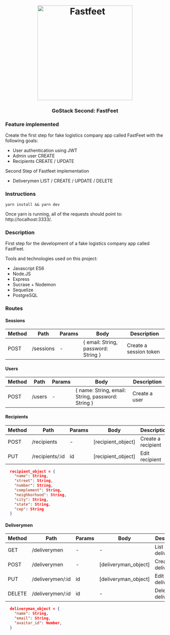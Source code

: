 <h1 align="center">
  <img alt="Fastfeet" title="Fastfeet" src="https://github.com/Rocketseat/bootcamp-gostack-desafio-02/raw/master/.github/logo.png" width="300px" />
</h1>

<h3 align="center">
  GoStack Second: FastFeet
</h3>

### Feature implemented

Create the first step for fake logistics company app called FastFeet with the following goals:

- User authentication using JWT
- Admin user CREATE
- Recipients CREATE / UPDATE

Second Step of Fastfeet implementation

- Deliverymen LIST / CREATE / UPDATE / DELETE

### Instructions ###
```
yarn install && yarn dev
```
Once yarn is running, all of the requests should point to: http://localhost:3333/.

### Description ###
First step for the development of a fake logistics company app called FastFeet.

Tools and technologies used on this project:

- Javascript ES6
- Node.JS
- Express
- Sucrase + Nodemon
- Sequelize
- PostgreSQL

### Routes ###
#### Sessions ####
| Method | Path      | Params | Body                                | Description            |
| ------ | --------- | ------ | ----------------------------------- | ---------------------- |
| POST   | /sessions | -      | { email: String, password: String } | Create a session token |

#### Users ####
| Method | Path   | Params | Body                                              | Description   |
| ------ | ------ | ------ | ------------------------------------------------- | ------------- |
| POST   | /users | -      | { name: String, email: String, password: String } | Create a user |

#### Recipients ####
| Method | Path            | Params | Body               | Description        |
| ------ | --------------- | ------ | ------------------ | ------------------ |
| POST   | /recipients     | -      | [recipient_object] | Create a recipient |
| PUT    | /recipients/:id | id     | [recipient_object] | Edit recipient     |

```json
  recipient_object = {
    "name": String,
    "street": String,
    "number": String,
    "complement": String,
    "neighborhood": String,
    "city": String,
    "state": String,
    "cep": String
  }
```

#### Deliverymen ####

| Method | Path             | Params | Body                 | Description          |
| ------ | ---------------- | ------ | -------------------- | -------------------- |
| GET    | /deliverymen     | -      | -                    | List all deliverymen |
| POST   | /deliverymen     | -      | [deliveryman_object] | Create a deliveryman |
| PUT    | /deliverymen/:id | id     | [deliveryman_object] | Edit deliveryman     |
| DELETE | /deliverymen/:id | id     | -                    | Delete a deliveryman |

```json
  deliveryman_object = {
    "name": String,
    "email": String,
    "avaitar_id": Number,
  }
```